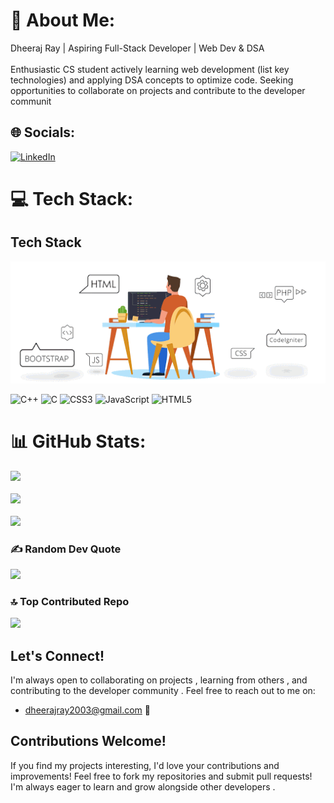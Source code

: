 # 💫 About Me:
Dheeraj Ray | Aspiring Full-Stack Developer | Web Dev & DSA<br><br>Enthusiastic CS student actively learning web development (list key technologies) and applying DSA concepts to optimize code. Seeking opportunities to collaborate on projects and contribute to the developer communit


## 🌐 Socials:
[![LinkedIn](https://img.shields.io/badge/LinkedIn-%230077B5.svg?logo=linkedin&logoColor=white)](https://linkedin.com/in/dheeraj-ray-628853291) 

# 💻 Tech Stack:
##  Tech Stack
![Tech Stack Animation](gif2.gif)

![C++](https://img.shields.io/badge/c++-%2300599C.svg?style=for-the-badge&logo=c%2B%2B&logoColor=white) ![C](https://img.shields.io/badge/c-%2300599C.svg?style=for-the-badge&logo=c&logoColor=white) ![CSS3](https://img.shields.io/badge/css3-%231572B6.svg?style=for-the-badge&logo=css3&logoColor=white) ![JavaScript](https://img.shields.io/badge/javascript-%23323330.svg?style=for-the-badge&logo=javascript&logoColor=%23F7DF1E) ![HTML5](https://img.shields.io/badge/html5-%23E34F26.svg?style=for-the-badge&logo=html5&logoColor=white)



# 📊 GitHub Stats:
![](https://github-readme-stats.vercel.app/api?username=DheerajRay-01&theme=dark&hide_border=false&include_all_commits=false&count_private=false)<br/><br/>
![](https://github-readme-streak-stats.herokuapp.com/?user=DheerajRay-01&theme=dark&hide_border=false)<br/><br/>
![](https://github-readme-stats.vercel.app/api/top-langs/?username=DheerajRay-01&theme=dark&hide_border=false&include_all_commits=false&count_private=false&layout=compact)<br/>

### ✍️ Random Dev Quote
![](https://quotes-github-readme.vercel.app/api?type=horizontal&theme=radical)

### 🔝 Top Contributed Repo
![](https://github-contributor-stats.vercel.app/api?username=DheerajRay-01&limit=5&theme=dark&combine_all_yearly_contributions=true)

## Let's Connect! 

I'm always open to collaborating on projects , learning from others , and contributing to the developer community . Feel free to reach out to me on:

  * [dheerajray2003@gmail.com](mailto:dheerajray2003@gmail.com) 📧

## Contributions Welcome! ️

If you find my projects interesting, I'd love your contributions and improvements!  Feel free to fork my repositories and submit pull requests!  I'm always eager to learn and grow alongside other developers .



<!-- Proudly created with GPRM ( https://gprm.itsvg.in ) -->
